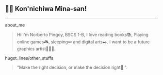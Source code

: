 ## 🐱‍🏍 Kon'nichiwa Mina-san!
***
about_me
>  Hi I'm Norberto Pingoy, BSCS 1-B, I love reading books📚, Playing online games🎮, sleeping💤 and digital arts✒️. I want to be a future graphics artist👨🏻‍💻.

hugot_lines/other_stuffs
> "Make the right decision, or make the decision right🎇 ".
